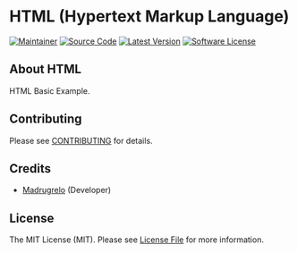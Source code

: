 # HTML (Hypertext Markup Language)

[![Maintainer](http://img.shields.io/badge/maintainer-@madrugrelo-blue.svg?style=flat-square)](https://twitter.com/madrugrelo)
[![Source Code](http://img.shields.io/badge/source-html-blue.svg?style=flat-square)](https://github.com/madrugrelo/html)
[![Latest Version](https://img.shields.io/github/release/madrugrelo/html.svg?style=flat-square)](https://github.com/madrugrelo/html/releases)
[![Software License](https://img.shields.io/badge/license-MIT-brightgreen.svg?style=flat-square)](LICENSE)

## About HTML 
HTML Basic Example.

## Contributing

Please see [CONTRIBUTING](https://github.com/madrugrelo/html/blob/master/CONTRIBUTING.md) for details.

## Credits

- [Madrugrelo](https://github.com/madrugrelo) (Developer)

## License

The MIT License (MIT). Please see [License File](https://github.com/madrugrelo/html/blob/master/LICENSE) for more information.
